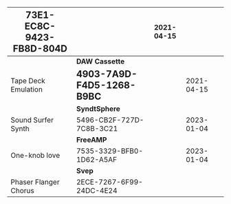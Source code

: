 | <span style="font-size:16pt;"><b>73E1-EC8C-9423-FB8D-804D</b></span> |  | 2021-04-15 |  |  |
| -- | -- | -- | -- | -- |
|  | **DAW Cassette**
Tape Deck Emulation | <span style="font-size:16pt;"><b>4903-7A9D-F4D5-1268-B9BC</b></span> |  | 2021-04-15 |
|  | **SyndtSphere**
Sound Surfer Synth | 5496-CB2F-727D-7C8B-3C21 |  | 2023-01-04 |
|  | **FreeAMP**
One-knob love | 7535-3329-BFB0-1D62-A5AF |  | 2023-01-04 |
|  | **Svep**
Phaser Flanger Chorus | 2ECE-7267-6F99-24DC-4E24 |  |  |